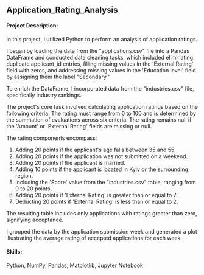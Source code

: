 ## Application_Rating_Analysis

#### Project Description:
In this project, I utilized Python to perform an analysis of application ratings.

I began by loading the data from the "applications.csv" file into a Pandas DataFrame and conducted data cleaning tasks, which included eliminating duplicate applicant_id entries, filling missing values in the 'External Rating' field with zeros, and addressing missing values in the 'Education level' field by assigning them the label "Secondary."

To enrich the DataFrame, I incorporated data from the "industries.csv" file, specifically industry rankings.

The project's core task involved calculating application ratings based on the following criteria: The rating must range from 0 to 100 and is determined by the summation of evaluations across six criteria. The rating remains null if the 'Amount' or 'External Rating' fields are missing or null.

The rating components encompass:
1. Adding 20 points if the applicant's age falls between 35 and 55.
2. Adding 20 points if the application was not submitted on a weekend.
3. Adding 20 points if the applicant is married.
4. Adding 10 points if the applicant is located in Kyiv or the surrounding region.
5. Including the 'Score' value from the "industries.csv" table, ranging from 0 to 20 points.
6. Adding 20 points if 'External Rating' is greater than or equal to 7.
7. Deducting 20 points if 'External Rating' is less than or equal to 2.

The resulting table includes only applications with ratings greater than zero, signifying acceptance.

I grouped the data by the application submission week and generated a plot illustrating the average rating of accepted applications for each week.

#### Skills:
Python, NumPy, Pandas, Matplotlib, Jupyter Notebook
